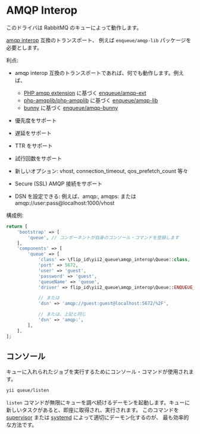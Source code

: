 AMQP Interop
============

このドライバは RabbitMQ のキューによって動作します。

[amqp interop](https://github.com/queue-interop/queue-interop#amqp-interop) 互換のトランスポート、
例えば `enqueue/amqp-lib` パッケージを必要とします。

利点:

* amqp interop 互換のトランスポートであれば、何でも動作します。例えば、

    * [PHP amqp extension](https://github.com/pdezwart/php-amqp) に基づく [enqueue/amqp-ext](https://github.com/php-enqueue/amqp-ext)
    * [php-amqplib/php-amqplib](https://github.com/php-amqplib/php-amqplib) に基づく [enqueue/amqp-lib](https://github.com/php-enqueue/amqp-lib)
    * [bunny](https://github.com/jakubkulhan/bunny) に基づく [enqueue/amqp-bunny](https://github.com/php-enqueue/amqp-bunny)

* 優先度をサポート
* 遅延をサポート
* TTR をサポート
* 試行回数をサポート
* 新しいオプション: vhost, connection_timeout, qos_prefetch_count 等々
* Secure (SSL) AMQP 接続をサポート
* DSN を設定できる: 例えば、amqp:, amqps: または amqp://user:pass@localhost:1000/vhost

構成例:

```php
return [
    'bootstrap' => [
        'queue', // コンポーネントが自身のコンソール・コマンドを登録します
    ],
    'components' => [
        'queue' => [
            'class' => \flip_id\yii2_queue\amqp_interop\Queue::class,
            'port' => 5672,
            'user' => 'guest',
            'password' => 'guest',
            'queueName' => 'queue',
            'driver' => flip_id\yii2_queue\amqp_interop\Queue::ENQUEUE_AMQP_LIB,

            // または
            'dsn' => 'amqp://guest:guest@localhost:5672/%2F',

            // または、上記と同じ
            'dsn' => 'amqp:',
        ],
    ],
];
```

コンソール
----------

キューに入れられたジョブを実行するためにコンソール・コマンドが使用されます。

```sh
yii queue/listen
```

`listen` コマンドが無限にキューを調べ続けるデーモンを起動します。キューに新しいタスクがあると、即座に取得され、実行されます。
このコマンドを [supervisor](worker.md#supervisor) または [systemd](worker.md#systemd) によって適切にデーモン化するのが、
最も効率的な方法です。
